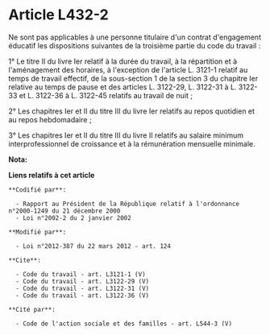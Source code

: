 # Article L432-2

Ne sont pas applicables à une personne titulaire d'un contrat d'engagement éducatif les dispositions suivantes de la
troisième partie du code du travail : 

1° Le titre II du livre Ier relatif à la durée du travail, à la répartition et à l'aménagement des horaires, à l'exception de
l'article L. 3121-1 relatif au temps de travail effectif, de la sous-section 1 de la section 3 du chapitre Ier relative au
temps de pause et des articles L. 3122-29, L. 3122-31 à L. 3122-33 et L. 3122-36 à L. 3122-45 relatifs au travail de nuit ; 

2° Les chapitres Ier et II du titre III du livre Ier relatifs au repos quotidien et au repos hebdomadaire ; 

3° Les chapitres Ier et II du titre III du livre II relatifs au salaire minimum interprofessionnel de croissance et à la
rémunération mensuelle minimale.

**Nota:**



**Liens relatifs à cet article**

	**Codifié par**:

	  - Rapport au Président de la République relatif à l'ordonnance n°2000-1249 du 21 décembre 2000
	  - Loi n°2002-2 du 2 janvier 2002

	**Modifié par**:

	  - Loi n°2012-387 du 22 mars 2012 - art. 124

	**Cite**:

	  - Code du travail - art. L3121-1 (V)
	  - Code du travail - art. L3122-29 (V)
	  - Code du travail - art. L3122-31 (V)
	  - Code du travail - art. L3122-36 (V)

	**Cité par**:

	  - Code de l'action sociale et des familles - art. L544-3 (V)
